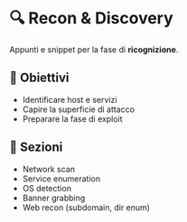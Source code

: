 # 🔍 Recon & Discovery

Appunti e snippet per la fase di **ricognizione**.

## 📌 Obiettivi
- Identificare host e servizi
- Capire la superficie di attacco
- Preparare la fase di exploit

## 🧾 Sezioni
- Network scan
- Service enumeration
- OS detection
- Banner grabbing
- Web recon (subdomain, dir enum)

